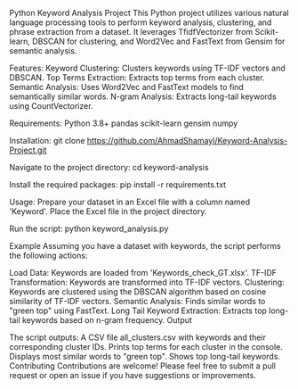 Python Keyword Analysis Project
This Python project utilizes various natural language processing tools to perform keyword analysis, clustering, and phrase extraction from a dataset. It leverages TfidfVectorizer from Scikit-learn, DBSCAN for clustering, and Word2Vec and FastText from Gensim for semantic analysis.

Features:
Keyword Clustering: Clusters keywords using TF-IDF vectors and DBSCAN.
Top Terms Extraction: Extracts top terms from each cluster.
Semantic Analysis: Uses Word2Vec and FastText models to find semantically similar words.
N-gram Analysis: Extracts long-tail keywords using CountVectorizer.

Requirements:
Python 3.8+
pandas
scikit-learn
gensim
numpy

Installation:
git clone https://github.com/AhmadShamayl/Keyword-Analysis-Project.git

Navigate to the project directory:
cd keyword-analysis

Install the required packages:
pip install -r requirements.txt

Usage:
Prepare your dataset in an Excel file with a column named 'Keyword'.
Place the Excel file in the project directory.

Run the script:
python keyword_analysis.py

Example
Assuming you have a dataset with keywords, the script performs the following actions:

Load Data: Keywords are loaded from 'Keywords_check_GT.xlsx'.
TF-IDF Transformation: Keywords are transformed into TF-IDF vectors.
Clustering: Keywords are clustered using the DBSCAN algorithm based on cosine similarity of TF-IDF vectors.
Semantic Analysis: Finds similar words to "green top" using FastText.
Long Tail Keyword Extraction: Extracts top long-tail keywords based on n-gram frequency.
Output

The script outputs:
A CSV file all_clusters.csv with keywords and their corresponding cluster IDs.
Prints top terms for each cluster in the console.
Displays most similar words to "green top".
Shows top long-tail keywords.
Contributing
Contributions are welcome! Please feel free to submit a pull request or open an issue if you have suggestions or improvements.

